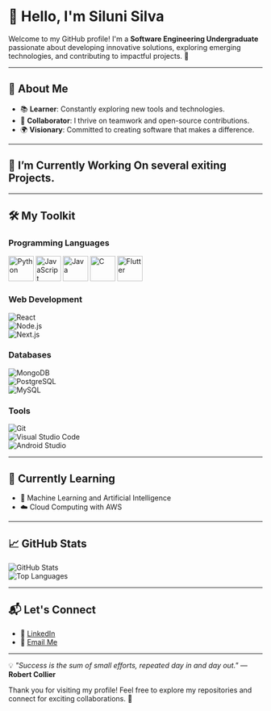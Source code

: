 

<!--
**Silunisilva/Silunisilva** is a ✨ _special_ ✨ repository because its `README.md` (this file) appears on your GitHub profile.

Here are some ideas to get you started:

- 🔭 I’m currently working on ...
- 🌱 I’m currently learning ...
- 👯 I’m looking to collaborate on ...
- 🤔 I’m looking for help with ...
- 💬 Ask me about ...
- 📫 How to reach me: ...
- 😄 Pronouns: ...
- ⚡ Fun fact: ...
-->
# 👋 Hello, I'm Siluni Silva  

Welcome to my GitHub profile! I'm a **Software Engineering Undergraduate** passionate about developing innovative solutions, exploring emerging technologies, and contributing to impactful projects. 🚀  

---

## 🌟 About Me  

- 📚 **Learner**: Constantly exploring new tools and technologies.  
- 🤝 **Collaborator**: I thrive on teamwork and open-source contributions.  
- 🌍 **Visionary**: Committed to creating software that makes a difference.  

---

## 🔭 I’m Currently Working On several exiting Projects.


---

## 🛠️ My Toolkit  

### **Programming Languages**  
<p align="left"> <img src="https://cdn.jsdelivr.net/gh/devicons/devicon/icons/python/python-original.svg" title="Python" alt="Python" width="50" height="50" /> <img src="https://cdn.jsdelivr.net/gh/devicons/devicon/icons/javascript/javascript-original.svg" title="JavaScript" alt="JavaScript" width="50" height="50" /> <img src="https://cdn.jsdelivr.net/gh/devicons/devicon/icons/java/java-original.svg" title="Java" alt="Java" width="50" height="50" /> <img src="https://cdn.jsdelivr.net/gh/devicons/devicon/icons/c/c-original.svg" title="C" alt="C" width="50" height="50" /> <img src="https://cdn.jsdelivr.net/gh/devicons/devicon/icons/flutter/flutter-original.svg" title="Flutter" alt="Flutter" width="50" height="50" /> </p>

### **Web Development**  
![React](https://img.shields.io/badge/React-61DAFB?style=for-the-badge&logo=react&logoColor=black)  
![Node.js](https://img.shields.io/badge/Node.js-339933?style=for-the-badge&logo=node.js&logoColor=white)  
![Next.js](https://img.shields.io/badge/Next.js-000000?style=for-the-badge&logo=next.js&logoColor=white)  

### **Databases**  
![MongoDB](https://img.shields.io/badge/MongoDB-47A248?style=for-the-badge&logo=mongodb&logoColor=white)  
![PostgreSQL](https://img.shields.io/badge/PostgreSQL-4169E1?style=for-the-badge&logo=postgresql&logoColor=white)  
![MySQL](https://img.shields.io/badge/MySQL-4479A1?style=for-the-badge&logo=mysql&logoColor=white)  

### **Tools**  
![Git](https://img.shields.io/badge/Git-F05032?style=for-the-badge&logo=git&logoColor=white)  
![Visual Studio Code](https://img.shields.io/badge/VS_Code-0078D4?style=for-the-badge&logo=visual-studio-code&logoColor=white)  
![Android Studio](https://img.shields.io/badge/Android_Studio-3DDC84?style=for-the-badge&logo=android-studio&logoColor=white)  

---

## 🌱 Currently Learning  

- 🤖 Machine Learning and Artificial Intelligence  
- ☁️ Cloud Computing with AWS  


---

## 📈 GitHub Stats  

![GitHub Stats](https://github-readme-stats.vercel.app/api?username=SiluniSilva&show_icons=true&count_private=true&hide_border=true&theme=radical)  
![Top Languages](https://github-readme-stats.vercel.app/api/top-langs/?username=SiluniSilva&layout=compact&hide_border=true&theme=radical)  

---

## 📬 Let's Connect  

- 💼 [LinkedIn](https://www.linkedin.com/in/siluni-silva-2b3780287/)  
- 📧 [Email Me](mailto:silunisilva2@gmail.com)  

---

💡 *"Success is the sum of small efforts, repeated day in and day out."* — **Robert Collier**  

Thank you for visiting my profile! Feel free to explore my repositories and connect for exciting collaborations. 🌟

